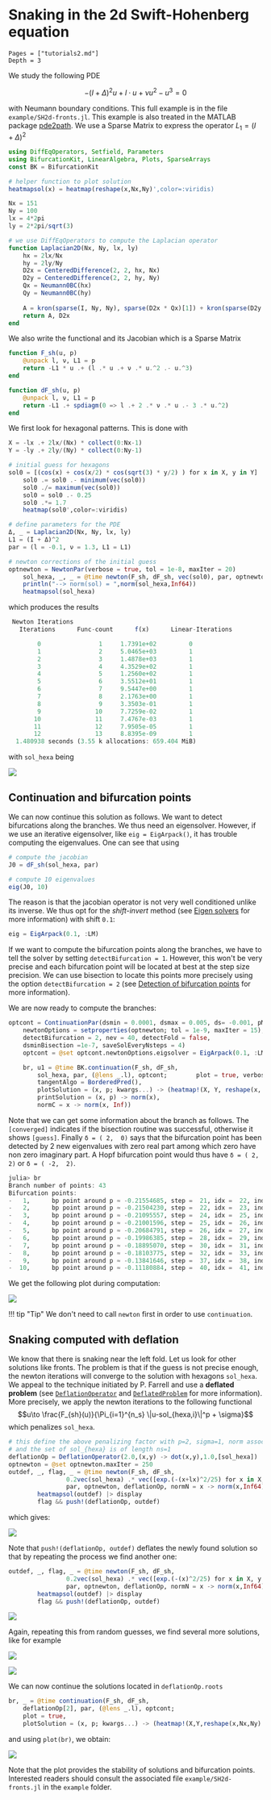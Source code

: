# Snaking in the 2d Swift-Hohenberg equation

```@contents
Pages = ["tutorials2.md"]
Depth = 3
```

We study the following PDE

$$-(I+\Delta)^2 u+l\cdot u +\nu u^2-u^3 = 0$$

with Neumann boundary conditions. This full example is in the file `example/SH2d-fronts.jl`. This example is also treated in the MATLAB package [pde2path](http://www.staff.uni-oldenburg.de/hannes.uecker/pde2path/). We use a Sparse Matrix to express the operator $L_1=(I+\Delta)^2$

```julia
using DiffEqOperators, Setfield, Parameters
using BifurcationKit, LinearAlgebra, Plots, SparseArrays
const BK = BifurcationKit

# helper function to plot solution
heatmapsol(x) = heatmap(reshape(x,Nx,Ny)',color=:viridis)

Nx = 151
Ny = 100
lx = 4*2pi
ly = 2*2pi/sqrt(3)

# we use DiffEqOperators to compute the Laplacian operator
function Laplacian2D(Nx, Ny, lx, ly)
	hx = 2lx/Nx
	hy = 2ly/Ny
	D2x = CenteredDifference(2, 2, hx, Nx)
	D2y = CenteredDifference(2, 2, hy, Ny)
	Qx = Neumann0BC(hx)
	Qy = Neumann0BC(hy)
	
	A = kron(sparse(I, Ny, Ny), sparse(D2x * Qx)[1]) + kron(sparse(D2y * Qy)[1], sparse(I, Nx, Nx))
	return A, D2x
end
```
We also write the functional and its Jacobian which is a Sparse Matrix

```julia
function F_sh(u, p)
	@unpack l, ν, L1 = p
	return -L1 * u .+ (l .* u .+ ν .* u.^2 .- u.^3)
end

function dF_sh(u, p)
	@unpack l, ν, L1 = p
	return -L1 .+ spdiagm(0 => l .+ 2 .* ν .* u .- 3 .* u.^2)
end
```

We first look for hexagonal patterns. This is done with

```julia
X = -lx .+ 2lx/(Nx) * collect(0:Nx-1)
Y = -ly .+ 2ly/(Ny) * collect(0:Ny-1)

# initial guess for hexagons
sol0 = [(cos(x) + cos(x/2) * cos(sqrt(3) * y/2) ) for x in X, y in Y]
	sol0 .= sol0 .- minimum(vec(sol0))
	sol0 ./= maximum(vec(sol0))
	sol0 = sol0 .- 0.25
	sol0 .*= 1.7
	heatmap(sol0',color=:viridis)

# define parameters for the PDE
Δ, _ = Laplacian2D(Nx, Ny, lx, ly)
L1 = (I + Δ)^2
par = (l = -0.1, ν = 1.3, L1 = L1)

# newton corrections of the initial guess
optnewton = NewtonPar(verbose = true, tol = 1e-8, maxIter = 20)
	sol_hexa, _, _ = @time newton(F_sh, dF_sh, vec(sol0), par, optnewton)
	println("--> norm(sol) = ",norm(sol_hexa,Inf64))
	heatmapsol(sol_hexa)
```
which produces the results

```julia
 Newton Iterations 
   Iterations      Func-count      f(x)      Linear-Iterations

        0                1     1.7391e+02         0
        1                2     5.0465e+03         1
        2                3     1.4878e+03         1
        3                4     4.3529e+02         1
        4                5     1.2560e+02         1
        5                6     3.5512e+01         1
        6                7     9.5447e+00         1
        7                8     2.1763e+00         1
        8                9     3.3503e-01         1
        9               10     7.7259e-02         1
       10               11     7.4767e-03         1
       11               12     7.9505e-05         1
       12               13     8.8395e-09         1
  1.480938 seconds (3.55 k allocations: 659.404 MiB)
```

with `sol_hexa` being

![](sh2dhexa.png)

## Continuation and bifurcation points

We can now continue this solution as follows. We want to detect bifurcations along the branches. We thus need an eigensolver. However, if we use an iterative eigensolver, like `eig = EigArpack()`, it has trouble computing the eigenvalues. One can see that using 

```julia
# compute the jacobian
J0 = dF_sh(sol_hexa, par)

# compute 10 eigenvalues
eig(J0, 10)
```

The reason is that the jacobian operator is not very well conditioned unlike its inverse. We thus opt for the *shift-invert* method (see [Eigen solvers](@ref) for more information) with shift `0.1`:

```julia
eig = EigArpack(0.1, :LM)
```

If we want to compute the bifurcation points along the branches, we have to tell the solver by setting `detectBifurcation = 1`. However, this won't be very precise and each bifurcation point will be located at best at the step size precision. We can use bisection to locate this points more precisely using the option `detectBifurcation = 2` (see [Detection of bifurcation points](@ref) for more information).

We are now ready to compute the branches:

```julia
optcont = ContinuationPar(dsmin = 0.0001, dsmax = 0.005, ds= -0.001, pMax = 0.00, pMin = -1.0,
	newtonOptions = setproperties(optnewton; tol = 1e-9, maxIter = 15), maxSteps = 125,
	detectBifurcation = 2, nev = 40, detectFold = false, 
	dsminBisection =1e-7, saveSolEveryNsteps = 4)
	optcont = @set optcont.newtonOptions.eigsolver = EigArpack(0.1, :LM)

	br, u1 = @time BK.continuation(F_sh, dF_sh,
		sol_hexa, par, (@lens _.l), optcont;		plot = true, verbosity = 3,
		tangentAlgo = BorderedPred(),
		plotSolution = (x, p; kwargs...) -> (heatmap!(X, Y, reshape(x, Nx, Ny)'; color=:viridis, label="", kwargs...);ylims!(-1,1,subplot=4);xlims!(-.5,.3,subplot=4)),
		printSolution = (x, p) -> norm(x),
		normC = x -> norm(x, Inf))
```

Note that we can get some information about the branch as follows. The `[converged]` indicates if the bisection routine was successful, otherwise it shows `[guess]`. Finally `δ = ( 2,  0)` says that the bifurcation point has been detected by 2 new eigenvalues with zero real part among which zero have non zero imaginary part. A Hopf bifurcation point would thus have `δ = ( 2,  2)` or `δ = ( -2,  2)`.

```julia
julia> br
Branch number of points: 43
Bifurcation points:
-   1,      bp point around p ≈ -0.21554685, step =  21, idx =  22, ind_bif =   1 [converged], δ = ( 1,  0)
-   2,      bp point around p ≈ -0.21504230, step =  22, idx =  23, ind_bif =   3 [converged], δ = ( 2,  0)
-   3,      bp point around p ≈ -0.21095557, step =  24, idx =  25, ind_bif =   5 [converged], δ = ( 2,  0)
-   4,      bp point around p ≈ -0.21001596, step =  25, idx =  26, ind_bif =   6 [converged], δ = ( 1,  0)
-   5,      bp point around p ≈ -0.20684791, step =  26, idx =  27, ind_bif =   8 [converged], δ = ( 2,  0)
-   6,      bp point around p ≈ -0.19986385, step =  28, idx =  29, ind_bif =   9 [converged], δ = ( 1,  0)
-   7,      bp point around p ≈ -0.18895070, step =  30, idx =  31, ind_bif =  10 [converged], δ = ( 1,  0)
-   8,      bp point around p ≈ -0.18103775, step =  32, idx =  33, ind_bif =  11 [converged], δ = ( 1,  0)
-   9,      bp point around p ≈ -0.13841646, step =  37, idx =  38, ind_bif =  10 [converged], δ = (-2,  0)
-  10,      bp point around p ≈ -0.11180884, step =  40, idx =  41, ind_bif =   9 [converged], δ = (-1,  0)
```

We get the following plot during computation:

![](sh2dbrhexa.png)

!!! tip "Tip"
    We don't need to call `newton` first in order to use `continuation`.

## Snaking computed with deflation

We know that there is snaking near the left fold. Let us look for other solutions like fronts. The problem is that if the guess is not precise enough, the newton iterations will converge to the solution with hexagons `sol_hexa`. We appeal to the technique initiated by P. Farrell and use a **deflated problem** (see [`DeflationOperator`](@ref) and [`DeflatedProblem`](@ref) for more information). More precisely, we apply the newton iterations to the following functional $$u\to \frac{F_{sh}(u)}{\Pi_{i=1}^{n_s} \|u-sol_{hexa,i}\|^p + \sigma}$$
which penalizes `sol_hexa`.

```julia
# this define the above penalizing factor with p=2, sigma=1, norm associated to dot
# and the set of sol_{hexa} is of length ns=1
deflationOp = DeflationOperator(2.0,(x,y) -> dot(x,y),1.0,[sol_hexa])
optnewton = @set optnewton.maxIter = 250
outdef, _, flag, _ = @time newton(F_sh, dF_sh,
				0.2vec(sol_hexa) .* vec([exp.(-(x+lx)^2/25) for x in X, y in Y]),
				par, optnewton, deflationOp, normN = x -> norm(x,Inf64))
		heatmapsol(outdef) |> display
		flag && push!(deflationOp, outdef)
```
which gives:

![](sh2dfrontleft.png)

Note that `push!(deflationOp, outdef)` deflates the newly found solution so that by repeating the process we find another one:

```julia
outdef, _, flag, _ = @time newton(F_sh, dF_sh,
				0.2vec(sol_hexa) .* vec([exp.(-(x)^2/25) for x in X, y in Y]),
				par, optnewton, deflationOp, normN = x -> norm(x,Inf64))
		heatmapsol(outdef) |> display
		flag && push!(deflationOp, outdef)
```

![](sh2dfrontmiddle.png)

Again, repeating this from random guesses, we find several more solutions, like for example

![](sh2dsol4.png)

![](sh2dsol5.png)

We can now continue the solutions located in `deflationOp.roots`

```julia
br, _ = @time continuation(F_sh, dF_sh,
	deflationOp[2], par, (@lens _.l), optcont;
	plot = true, 
	plotSolution = (x, p; kwargs...) -> (heatmap!(X,Y,reshape(x,Nx,Ny)'; color=:viridis, label="", kwargs...)))
```

and using `plot(br)`, we obtain:

![](sh2dbranches.png)

Note that the plot provides the stability of solutions and bifurcation points. Interested readers should consult the associated file `example/SH2d-fronts.jl` in the `example` folder.